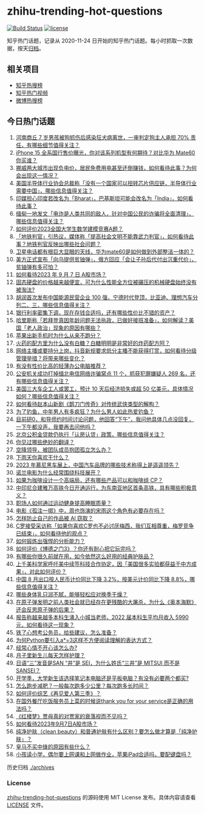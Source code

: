 # zhihu-trending-hot-questions

[![Build Status](https://github.com/justjavac/zhihu-trending-hot-questions/workflows/ci/badge.svg?branch=master)](https://github.com/justjavac/zhihu-trending-hot-questions/actions)
[![license](https://img.shields.io/github/license/justjavac/zhihu-trending-hot-questions)](https://github.com/justjavac/zhihu-trending-hot-questions/blob/master/LICENSE)

知乎热门话题，记录从 2020-11-24
日开始的知乎热门话题。每小时抓取一次数据，按天[归档](./archives)。

## 相关项目

- [知乎热搜榜](https://github.com/justjavac/zhihu-trending-top-search)
- [知乎热门视频](https://github.com/justjavac/zhihu-trending-hot-video)
- [微博热搜榜](https://github.com/justjavac/weibo-trending-hot-search)

## 今日热门话题

<!-- BEGIN -->
<!-- 最后更新时间 Fri Sep 08 2023 01:08:55 GMT+0800 (China Standard Time) -->

1. [河南商丘 7 岁男孩被狗抓伤后感染狂犬病离世，一审判定狗主人承担 70% 责任，有哪些细节值得关注？](https://www.zhihu.com/question/620768560)
1. [iPhone 15 全系国行售价曝光，你对该系列机型有何期待？对比华为 Mate60 你买谁？](https://www.zhihu.com/question/620768395)
1. [挪威两大城市出现负电价，居民免费用电甚至还倒赚钱，如何看待此事？为何会出现这一情况？](https://www.zhihu.com/question/620736749)
1. [美国半导体行业协会总裁称「没有一个国家可以扭转芯片供应链，半导体行业需要中国」，哪些信息值得关注？](https://www.zhihu.com/question/620907996)
1. [印媒担心印度若改名为「Bharat」，巴基斯坦可能会改名为「India」，如何看待此事？](https://www.zhihu.com/question/620888066)
1. [缅甸一地发文「电诈是人类共同的敌人，针对中国公民的诈骗将全面清理」，哪些信息值得关注？](https://www.zhihu.com/question/620790251)
1. [如何评价2023全国大学生数学建模竞赛A题？](https://www.zhihu.com/question/620248746)
1. [「地铁判官」引热议，媒体称「提高社会文明不能靠武力判官」，如何看待此事？地铁判官反映出哪些社会问题？](https://www.zhihu.com/question/620751974)
1. [卫星电话都有根巨大显眼的天线，华为mate60是如何做到外部整洁一体的？](https://www.zhihu.com/question/620508884)
1. [美方正式宣布「向乌提供贫铀弹」，俄方回应「会让子孙后代付出沉重代价」，贫铀弹有多可怕？](https://www.zhihu.com/question/620931748)
1. [如何看待2023 年 9 月 7 日 A股市场？](https://www.zhihu.com/question/620916654)
1. [固态硬盘的价格越来越便宜，可为什么性能全方位被碾压的机械硬盘始终没有被淘汰?](https://www.zhihu.com/question/619767984)
1. [胡润首次发布中国能源民营企业 100 强，宁德时代登顶，比亚迪、理想汽车分列二、三，哪些信息值得关注？](https://www.zhihu.com/question/620912083)
1. [银行利率密集下调，现在存钱合适吗，还有哪些性价比不错的资产？](https://www.zhihu.com/question/620819275)
1. [哈里斯称「若拜登真因年龄问题无法执政，已做好接班准备」，如何解读？美国「老人政治」现象的原因有哪些？](https://www.zhihu.com/question/620945237)
1. [苹果出新手机时为什么从来不跑分？](https://www.zhihu.com/question/618919825)
1. [火药的配方里为什么没有白糖？白糖明明是非常好的炸药配方阿？](https://www.zhihu.com/question/619969143)
1. [网络主播或要持分上岗，抖音新规要求低分主播不能获得打赏，如何看待分级管理举措？将带来哪些变化？](https://www.zhihu.com/question/620905607)
1. [有没有性价比高的轻薄办公电脑推荐？](https://www.zhihu.com/question/618566616)
1. [公安机关成功打掉缅北电信网络诈骗窝点 11 个，抓获犯罪嫌疑人 269 名，还有哪些信息值得关注？](https://www.zhihu.com/question/620603263)
1. [美国三大车企工人或罢工，预计 10 天后经济损失或超 50 亿美元，具体情况如何？哪些信息值得关注？](https://www.zhihu.com/question/620754281)
1. [如何看待赵本山新剧《鹊刀门传奇》对传统武侠类型的解构？](https://www.zhihu.com/question/618539298)
1. [为了钓鱼，中年男人有多疯狂？为什么男人如此热爱钓鱼？](https://www.zhihu.com/question/595784372)
1. [目前研0，和导师约时间讨论问题，他回答“下午”，我问他具体几点没回复，一下午都没声，我要再去问他吗？](https://www.zhihu.com/question/615430864)
1. [北京公积金贷款仍执行「认房认贷」政策，哪些信息值得关注？](https://www.zhihu.com/question/620944398)
1. [你见过哪些绝妙的翻译？](https://www.zhihu.com/question/46693101)
1. [空降领导，被团队成员抱团孤立怎么办？](https://www.zhihu.com/question/611685875)
1. [下雨天你喜欢干什么？](https://www.zhihu.com/question/611208502)
1. [2023 年慕尼黑车展上，中国汽车品牌的哪些技术称得上是遥遥领先？](https://www.zhihu.com/question/620590717)
1. [诺兰电影为什么经常围绕科技展开？](https://www.zhihu.com/question/619674923)
1. [如果为咖啡设计一个高端局，还有哪些产品可以和咖啡组 CP？](https://www.zhihu.com/question/620488722)
1. [中印尼合建雅万高铁今日开通运行，为东南亚地区首条高铁，具有哪些积极意义？](https://www.zhihu.com/question/620907969)
1. [职场人如何通过运动健身提高睡眠质量？](https://www.zhihu.com/question/619541947)
1. [电影《孤注一掷》中，周也饰演的宋雨这个角色有必要存在吗？](https://www.zhihu.com/question/618675474)
1. [怎样防止自己的作品被 AI 窃取？](https://www.zhihu.com/question/595671715)
1. [C罗接受采访称「如果你喜欢C罗也不必讨厌梅西，我们互相尊重，梅罗竞争已结束」，如何看待他的观点？](https://www.zhihu.com/question/620869061)
1. [如何锻炼出强悍的分析能力？](https://www.zhihu.com/question/29035318)
1. [如何评价《博德之门3》？你还有耐心把它玩完吗？](https://www.zhihu.com/question/328637188)
1. [有哪些你很久前就在用，如今依然这么好用的经典护肤品？](https://www.zhihu.com/question/620630821)
1. [上千美科学家呼吁美中续签科技合作协定，因「美国很多实验都获益于中方成果」，对此如何评价？](https://www.zhihu.com/question/620769399)
1. [中国 8 月出口按人民币计价同比下降 3.2%，按美元计价同比下降 8.8%，哪些信息值得关注？](https://www.zhihu.com/question/620887896)
1. [哪些身体乳只润不腻，能够轻松应对换季干燥？](https://www.zhihu.com/question/620630849)
1. [在原子弹发明之前人类社会就已经存在更残酷的大屠杀，为什么《奥本海默》还会反思原子弹的后果？](https://www.zhihu.com/question/620640702)
1. [报告称越来越多本科生涌入小城当老师，2022 届本科生平均月收入 5990 元，如何看待这一现象？](https://www.zhihu.com/question/620882580)
1. [铁了心想考公务员，给些建议，怎么准备？](https://www.zhihu.com/question/474808569)
1. [为何Python要引入a*=3这样不方便阅读理解的表达方式？](https://www.zhihu.com/question/620535557)
1. [经常心情不开心该怎么办?](https://www.zhihu.com/question/619743925)
1. [月子里新生儿每天怎样护理？](https://www.zhihu.com/question/289784368)
1. [日语“三”发音是SAN “井”是 SEI，为什么姓氏“三井”是 MITSUI 而不是 SANSEI？](https://www.zhihu.com/question/613130399)
1. [开学季，大学新生该选择笔记本电脑还是平板电脑？有没有必要两个都买?](https://www.zhihu.com/question/620663798)
1. [怎么跑步减肥？一般每次跑多少公里？每次跑多长时间？](https://www.zhihu.com/question/21101303)
1. [如何评价综艺《再见爱人第三季》？](https://www.zhihu.com/question/620600748)
1. [在国外餐厅吃饭服务员上菜的时候说thank you for your service是正确的用法吗？](https://www.zhihu.com/question/620614801)
1. [《红楼梦》贾母真的对贾家的衰落视而不见吗？](https://www.zhihu.com/question/357922172)
1. [如何看待2023年9月7日A股市场？](https://www.zhihu.com/question/620874940)
1. [纯净护肤（clean beauty）和普通护肤有什么区别？要怎么做才算是「纯净护肤」？](https://www.zhihu.com/question/620630860)
1. [皇马不买中锋的原因有些什么？](https://www.zhihu.com/question/620671243)
1. [小孩读小学，偶尔要上网课和上网做作业，苹果iPad合适吗，要配键盘吗？](https://www.zhihu.com/question/619167695)

<!-- END -->

历史归档 [./archives](./archives)

### License

[zhihu-trending-hot-questions](https://github.com/justjavac/zhihu-trending-hot-questions)
的源码使用 MIT License 发布。具体内容请查看 [LICENSE](./LICENSE) 文件。
